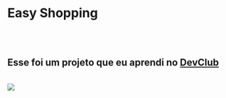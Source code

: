 <h1>Easy Shopping</h1>
<br>
<br>
<h2>Esse foi um projeto que eu aprendi no <a href="https://rodolfomori.com.br/devclub">DevClub</a></h2>
<br>

<img src ="https://github.com/wand-Cunha/easy-shopping/blob/master/assets/Easy_shopping_desk.png?raw=true" />
